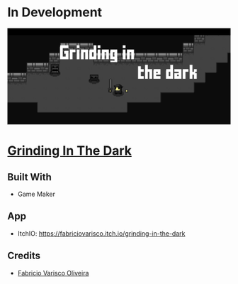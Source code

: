 # In Development

![prints](./doc/game.png)

# [Grinding In The Dark](https://github.com/fabriciovo/GrindingInTheDark)

## Built With
* Game Maker

## App
* ItchIO: https://fabriciovarisco.itch.io/grinding-in-the-dark

## Credits

- [Fabricio Varisco Oliveira](https://github.com/fabriciovo)
